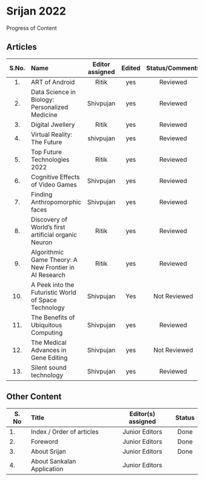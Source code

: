 # Srijan 2022

Progress of Content

## Articles

S.No.   |         Name            | Editor assigned   | Edited | Status/Comments   | Conclusion
:------:|:----------------------- |:-----------------:|:------:|:-----------------:|:------------:
|1. | ART of Android  | Ritik | yes | Reviewed | No |
|2. | Data Science in Biology: Personalized Medicine | Shivpujan | yes  | Reviewed | No |
|3. | Digital Jwellery | Ritik | yes | Reviewed | No |
|4. | Virtual Reality: The Future | shivpujan | yes | Reviewed | No |
|5. | Top Future Technologies 2022 | Ritik | yes | Reviewed | No  |
|6. | Cognitive Effects of Video Games | Shivpujan | yes | Reviewed | No |
|7. | Finding Anthropomorphic faces | Shivpujan | yes | Reviewed | No |
|8. | Discovery of World’s first artificial organic Neuron | Ritik | yes | Reviewed | No |
|9. | Algorithmic Game Theory: A New Frontier in AI Research | Ritik | yes | Reviewed | No |
|10. | A Peek into the Futuristic World of Space Technology | Shivpujan | Yes | Not Reviewed | No |
|11. | The Benefits of Ubiquitous Computing | Shivpujan | yes | Reviewed | No |
|12. | The Medical Advances in Gene Editing | Shivpujan | yes | Not Reviewed | No |
|13. | Silent sound technology  | Shivpujan | yes | Reviewed | No |

## Other Content

S. No | Title |Editor(s) assigned |Status |
------|:------|:-----------------:|:------:
|1. | Index / Order of articles | Junior Editors | Done |
|2. | Foreword | Junior Editors | Done |
|3. | About Srijan | Junior Editors | Done |
|4. | About Sankalan Application | Junior Editors | |
